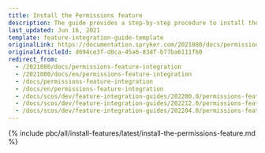 ```yaml
---
title: Install the Permissions feature
description: The guide provides a step-by-step procedure to install the Permissions feature into your project.
last_updated: Jun 16, 2021
template: feature-integration-guide-template
originalLink: https://documentation.spryker.com/2021080/docs/permissions-feature-integration
originalArticleId: d694ce3f-d8ca-45a6-83df-b77ba6111f60
redirect_from:
  - /2021080/docs/permissions-feature-integration
  - /2021080/docs/en/permissions-feature-integration
  - /docs/permissions-feature-integration
  - /docs/en/permissions-feature-integration
  - /docs/scos/dev/feature-integration-guides/202200.0/permissions-feature-integration.html
  - /docs/scos/dev/feature-integration-guides/202212.0/permissions-feature-integration.html
  - /docs/scos/dev/feature-integration-guides/202204.0/permissions-feature-integration.html
---
```


{% include pbc/all/install-features/latest/install-the-permissions-feature.md %} <!-- To edit, see /_includes/pbc/all/install-features/202204.0/install-the-permissions-feature.md -->

